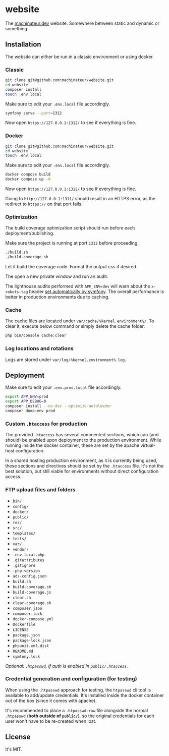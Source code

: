 # website

The [machinateur.dev](https://machinateur.dev/) website. Somewhere between static and dynamic or something.

## Installation

The website can either be run in a classic environment or using docker.

### Classic

```bash
git clone git@github.com:machinateur/website.git
cd website
composer install
touch .env.local
```

Make sure to edit your `.env.local` file accordingly.

```bash
symfony serve --port=1312
```

Now open `https://127.0.0.1:1312/` to see if everything is fine.

### Docker

```bash
git clone git@github.com:machinateur/website.git
cd website
touch .env.local
```

Make sure to edit your `.env.local` file accordingly.

```bash
docker compose build
docker compose up -d
```

Now open `https://127.0.0.1:1312/` to see if everything is fine.

Going to `http://127.0.0.1:1311/` should result in an HTTPS error, as the redirect to `https://` on that port fails.

### Optimization

The build coverage optimization script should run before each deployment/publishing.

Make sure the project is running at port `1312` before proceeding.

```bash
./build.sh
./build-coverage.sh
```

Let it build the coverage code. Format the output css if desired.

The open a new private window and run an audit.

The lighthouse audits performed with `APP_ENV=dev` will warn about the `x-robots-tag` header
[set automatically by symfony](https://symfony.com/doc/current/reference/configuration/framework.html#disallow-search-engine-index).
The overall performance is better in production environments due to caching.

### Cache

The cache files are located under `var/cache/%kernel.environment%/`. To clear it, execute below command or simply delete
the cache folder.

```bash
php bin/console cache:clear
```

### Log locations and rotations

Logs are stored under `var/log/%kernel.environment%.log`.

## Deployment

Make sure to edit your `.env.prod.local` file accordingly.

```bash
export APP_ENV=prod
export APP_DEBUG=0
composer install --no-dev --optimize-autoloader
composer dump-env prod
```

### Custom `.htaccess` for production

The provided `.htaccess` has several commented sections, which can (and should) be enabled upon deployment to the
production environment. While running inside the docker container, these are set by the apache virtual-host
configuration.

In a shared hosting production environment, as it is currently being used, these sections and directives should be set
by the `.htaccess` file. It's not the best solution, but still viable for environments without direct configuration
access.

### FTP upload files and folders

* `bin/`
* `config/`
* `docker/`
* `public/`
* `res/`
* `src/`
* `templates/`
* `tests/`
* `var/`
* `vendor/`
* `.env.local.php`
* `.gitattributes`
* `.gitignore`
* `.php-version`
* `ads-config.json`
* `build.sh`
* `build-coverage.sh`
* `build-coverage.js`
* `clear.sh`
* `clear-coverage.sh`
* `composer.json`
* `composer.lock`
* `docker-compose.yml`
* `Dockerfile`
* `LICENSE`
* `package.json`
* `package-lock.json`
* `phpunit.xml.dist`
* `README.md`
* `symfony.lock`

*Optional: `.htpasswd`, if auth is enabled in `public/.htaccess`.*

### Credential generation and configuration (for testing)

When using the `.htpasswd` approach for testing, the `htpasswd` cli tool is available to add/update credentials. It's
installed inside the docker container out of the box (since it comes with apache).

It's recommended to place a `.htpasswd-raw` file alongside the normal `.htpasswd` (**both outside of `public/`**), so
the original credentials for each user won't have to be re-created when lost.

## License

It's MIT.
